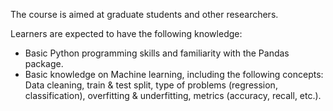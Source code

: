 The course is aimed at graduate students and other researchers.

Learners are expected to have the following knowledge:
- Basic Python programming skills and familiarity with the Pandas package.
- Basic knowledge on Machine learning, including the following concepts: Data cleaning, train & test split, type of problems (regression, classification), overfitting & underfitting, metrics (accuracy, recall, etc.).
